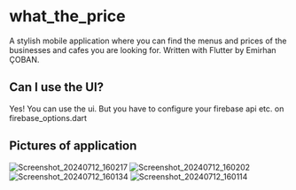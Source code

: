 # what_the_price

A stylish mobile application where you can find the menus and prices of the businesses and cafes you are looking for. Written with Flutter by Emirhan ÇOBAN.

## Can I use the UI?

Yes! You can use the ui. But you have to configure your firebase api etc. on firebase_options.dart

## Pictures of application

![Screenshot_20240712_160217](https://github.com/user-attachments/assets/05f6aab5-b8e5-4cf3-9e5f-9253458cd948)
![Screenshot_20240712_160202](https://github.com/user-attachments/assets/ed74d111-219b-47fc-9b86-9aa86d48168c)
![Screenshot_20240712_160134](https://github.com/user-attachments/assets/4cb33661-f5cc-4005-b243-0d264de7dfe4)
![Screenshot_20240712_160114](https://github.com/user-attachments/assets/662a7852-7c22-4cb6-9c90-55f599d69e99)
